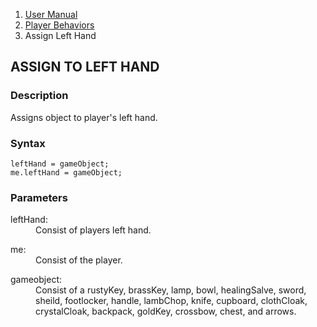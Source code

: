 <ol class="breadcrumb">
  <li><a href="#/docs/contents">User Manual</a></li>
  <li><a href="#/docs/player">Player Behaviors</a></li>

  <li class="active">Assign Left Hand</li>
</ol>

## ASSIGN TO LEFT HAND

### Description

Assigns object to player's left hand.

### Syntax

    leftHand = gameObject;
    me.leftHand = gameObject;

### Parameters

<dl>
  <dt>leftHand:</dt>
  <dd>Consist of players left hand.</dd>
</dl>

<dl>
  <dt>me:</dt>
  <dd>Consist of the player.</dd>
</dl>

<dl>
  <dt>gameobject:</dt>
  <dd>Consist of a rustyKey, brassKey, lamp, bowl, healingSalve, sword, sheild, footlocker, handle, lambChop, knife, cupboard, clothCloak, crystalCloak, backpack, goldKey, crossbow, chest, and arrows.</dd>
</dl>